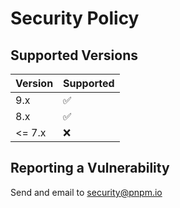# Security Policy

## Supported Versions

| Version | Supported          |
| ------- | ------------------ |
| 9.x   | :white_check_mark: |
| 8.x   | :white_check_mark: |
| <= 7.x   | :x:                |

## Reporting a Vulnerability

Send and email to security@pnpm.io
